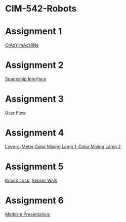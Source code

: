 # CIM-542-Robots


<h1>Assignment 1</h1>
<a href="https://drive.google.com/file/d/1h3pXMha1M8AkFGrF6JaTwsym2Hjk8K0Z/view?usp=sharing">CrAzY mAcHiNe</a>

<h1>Assignment 2</h1>
<a href="https://www.youtube.com/watch?v=m2LBYf1mDKc">Spaceship Interface</a>

<h1>Assignment 3</h1>
<a href="https://docs.google.com/drawings/d/1zXeO_oZjllSLGbfNFW3L1QHmlf4gLuK1GQklKUtUL_0/edit?usp=sharing">User Flow</a>

<h1>Assignment 4</h1>
<a href="https://www.youtube.com/watch?v=tyn9IssG6Z0">Love-o-Meter</a>
<a href="https://www.youtube.com/watch?v=sLzQEc6QKMg">Color Mixing Lamp 1; </a>
<a href="https://www.youtube.com/watch?v=7prndfXMroI">Color Mixing Lamp 2</a>

<h1>Assignment 5</h1>
<a href="https://docs.google.com/document/d/1_kbu91RiB5alhb3YydLoUkxkjV_P0u-EaWbndnNOUtg/edit?usp=sharing">Knock Lock;</a>
<a href="https://docs.google.com/document/d/1Uv0Okb8cDqmgIZYYwew32bNPurJ1uixbpxCN6pAfiws/edit?usp=sharing"> Sensor Walk</a>

<h1>Assignment 6</h1>
<a href="https://docs.google.com/document/d/1_kbu91RiB5alhb3YydLoUkxkjV_P0u-EaWbndnNOUtg/edit?usp=sharing">Midterm Presentation;</a>


